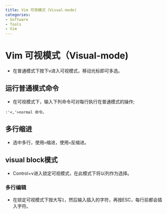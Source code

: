 ```yaml
---
title: Vim 可视模式（Visual-mode)
categories:
- Software
- Tools
- Vim
---
```

# Vim 可视模式（Visual-mode)

- 在普通模式下按下v进入可视模式，移动光标即可多选。

## 运行普通模式命令

- 在可视模式下，输入下列命令可对每行执行在普通模式的操作;

```
:'<,'>normal 命令。
```

## 多行缩进

- 选中多行，使用`>`缩进，使用`<`反缩进。

## visual block模式

- Control+v进入锁定可视模式，在此模式下将以列作为选择。

### 多行编辑

- 在锁定可视模式下按大写`I`，然后输入插入的字符，再按ESC，每行前都会插入字符。

